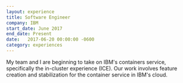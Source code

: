 ```yaml
---
layout: experience
title: Software Engineer
company: IBM
start_date: June 2017
end_date: Present
date:   2017-06-20 00:00:00 -0600
category: experiences
---
```

My team and I are beginning to take on IBM's containers service, specifically the in-cluster experience (ICE). Our work involves feature creation and stabilization for the container service in IBM's cloud.
